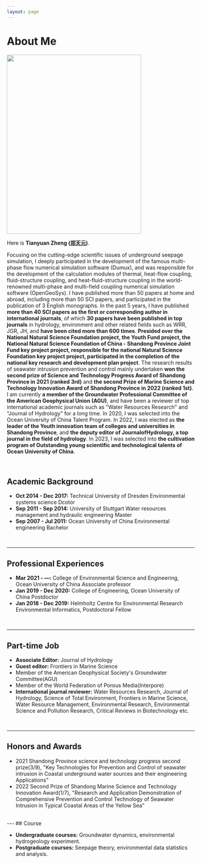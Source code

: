 ```yaml
---
layout: page
---
```


# About Me

<img src="https://zghydxzty.github.io/zghydxzty.png" class="floatpic" width="360" height="480">

Here is **Tianyuan Zheng ([郑天元](https://zghydxzty.github.io/file/郑天元个人简历.pdf))**.

Focusing on the cutting-edge scientific issues of underground seepage simulation, I deeply participated in the development of the famous multi-phase flow numerical simulation software (Dumux), and was responsible for the development of the calculation modules of thermal, heat-flow coupling, fluid-structure coupling, and heat-fluid-structure coupling in the world-renowned multi-phase and multi-field coupling numerical simulation software (OpenGeoSys). I have published more than 50 papers at home and abroad, including more than 50 SCI papers, and participated in the publication of 3 English monographs. In the past 5 years, I have published **more than 40 SCI papers as the first or corresponding author in international journals**, of which **30 papers have been published in top journals** in hydrology, environment and other related fields such as WRR, JGR, JH, and **have been cited more than 600 times**. **Presided over the National Natural Science Foundation project, the Youth Fund project, the National Natural Science Foundation of China - Shandong Province Joint Fund key project project, responsible for the national Natural Science Foundation key project project, participated in the completion of the national key research and development plan project**. The research results of seawater intrusion prevention and control mainly undertaken **won the second prize of Science and Technology Progress Award of Shandong Province in 2021 (ranked 3rd)** and **the second Prize of Marine Science and Technology Innovation Award of Shandong Province in 2022 (ranked 1st)**. I am currently **a member of the Groundwater Professional Committee of the American Geophysical Union (AGU)**, and have been a reviewer of top international academic journals such as "Water Resources Research" and "Journal of Hydrology" for a long time. In 2020, I was selected into the Ocean University of China Talent Program. In 2022, I was elected as **the leader of the Youth innovation team of colleges and universities in Shandong Province**, and **the deputy editor of JournalofHydrology, a top journal in the field of hydrology**. In 2023, I was selected into **the cultivation program of Outstanding young scientific and technological talents of Ocean University of China**.

<br>

## Academic Background



- **Oct 2014 - Dec 2017:** Technical University of Dresden     Environmental systems science     Dcotor
- **Sep 2011 - Sep 2014:** University of Stuttgart     Water resources management and hydraulic engineering     Master
- **Sep 2007 - Jul 2011:** Ocean University of China     Environmental engineering      Bachelor

<br>

---

## Professional Experiences

- **Mar 2021 - —:** College of Environmental Science and Engineering, Ocean University of China     Associate professor
- **Jan 2019 - Dec 2020:** College of Engineering, Ocean University of China     Postdoctor
- **Jan 2018 - Dec 2019:** Helmholtz Centre for Environmental Research     Environmental Informatics, Postdoctoral Fellow


<br>

---
## Part-time Job

- **Associate Editor:** Journal of Hydrology
- **Guest editor:** Frontiers in Marine Science
- Member of the American Geophysical Society's Groundwater Committee(AGU)
- Member of the World Federation of Porous Media(Interpore)
- **International journal reviewer:** Water Resources Research, Journal of Hydrology, Science of Total Environment, Frontiers in Marine Science, Water Resource Management, Environmental Research, Environmental Science and Pollution Research, Critical Reviews in Biotechnology etc.

<br>

---
## Honors and Awards

- 2021     Shandong Province science and technology progress second prize(3/9), "Key Technologies for Prevention and Control of seawater intrusion in Coastal underground water sources and their engineering Applications"
- 2022     Second Prize of Shandong Marine Science and Technology Innovation Award(1/7), "Research and Application Demonstration of Comprehensive Prevention and Control Technology of Seawater Intrusion in Typical Coastal Areas of the Yellow Sea"


<br>
---
## Course


- **Undergraduate courses:** Groundwater dynamics, environmental hydrogeology experiment.
- **Postgraduate courses:** Seepage theory, environmental data statistics and analysis.

<br>

